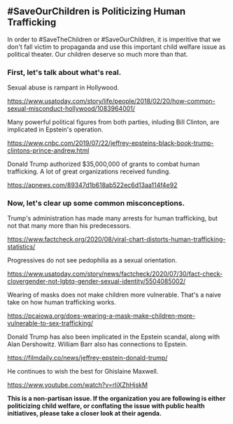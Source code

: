 ## #SaveOurChildren is Politicizing Human Trafficking

In order to #SaveTheChildren or #SaveOurChildren, it is imperitive that we don't fall victim to propaganda and use this important child welfare issue as political theater. Our children deserve so much more than that.

### First, let's talk about what's real.

Sexual abuse is rampant in Hollywood.

https://www.usatoday.com/story/life/people/2018/02/20/how-common-sexual-misconduct-hollywood/1083964001/

Many powerful political figures from both parties, inluding Bill Clinton, are implicated in Epstein's operation.

https://www.cnbc.com/2019/07/22/jeffrey-epsteins-black-book-trump-clintons-prince-andrew.html

Donald Trump authorized $35,000,000 of grants to combat human trafficking. A lot of great organizations received funding.

https://apnews.com/89347d1b618ab522ec6d13aa114f4e92

### Now, let's clear up some common misconceptions.

Trump's administration has made many arrests for human trafficking, but not that many more than his predecessors.

https://www.factcheck.org/2020/08/viral-chart-distorts-human-trafficking-statistics/

Progressives do not see pedophilia as a sexual orientation.

https://www.usatoday.com/story/news/factcheck/2020/07/30/fact-check-clovergender-not-lgbtq-gender-sexual-identity/5504085002/

Wearing of masks does not make children more vulnerable. That's a naive take on how human trafficking works.

https://pcaiowa.org/does-wearing-a-mask-make-children-more-vulnerable-to-sex-trafficking/

Donald Trump has also been implicated in the Epstein scandal, along with Alan Dershowitz. William Barr also has connections to Epstein.

https://filmdaily.co/news/jeffrey-epstein-donald-trump/

He continues to wish the best for Ghislaine Maxwell.

https://www.youtube.com/watch?v=rliXZhHjskM

**This is a non-partisan issue. If the organization you are following is either politicizing child welfare, or conflating the issue with public health initiatives, please take a closer look at their agenda.** 

